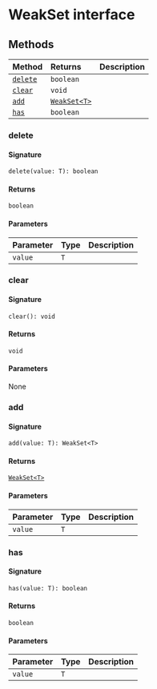 # WeakSet interface











## Methods

| Method	   |  Returns	| Description|
|:-------------|:-------|:-----------|
|[`delete`](#delete)      | `boolean` |  |
|[`clear`](#clear)      | `void` |  |
|[`add`](#add)      | [`WeakSet<T>`](../es6-collections/weakset.md) |  |
|[`has`](#has)      | `boolean` |  |




### delete



#### Signature
`delete(value: T): boolean`

#### Returns
`boolean`


#### Parameters


| Parameter	   | Type    | Description |
|:-------------|:---------------|:------------|
| `value`    | `T` |  |


### clear



#### Signature
`clear(): void`

#### Returns
`void`


#### Parameters
None


### add



#### Signature
`add(value: T): WeakSet<T>`

#### Returns
[`WeakSet<T>`](../es6-collections/weakset.md)


#### Parameters


| Parameter	   | Type    | Description |
|:-------------|:---------------|:------------|
| `value`    | `T` |  |


### has



#### Signature
`has(value: T): boolean`

#### Returns
`boolean`


#### Parameters


| Parameter	   | Type    | Description |
|:-------------|:---------------|:------------|
| `value`    | `T` |  |


